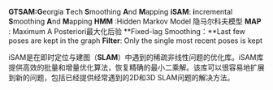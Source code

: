 **GTSAM:G**eorgia **T**ech **S**moothing **A**nd **M**apping
**iSAM**: **i**ncremental **S**moothing **A**nd **M**apping
**HMM** :Hidden Markov Model 隐马尔科夫模型
**MAP** : Maximum A Posteriori最大化后验
**Fixed-lag Smoothing：**Last few poses are kept in the graph
**Filter**: Only the single most recent poses is kept

 

iSAM是在即时定位与建图（**SLAM**）中遇到的稀疏非线性问题的优化库。iSAM库提供高效的批量和增量优化算法，恢复精确的最小二乘解。该库可以很容易地扩展到新的问题，包括已经提供经常遇到的2D和3D SLAM问题的解决方法。
